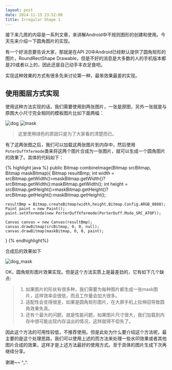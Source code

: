 ```yaml
---
layout: post
date: 2014-11-15 23:52:00
title: Irregular Shape 1
---
```


接下来几周的内容是一系列文章，来讲解Android中不规则图形的创建和使用。今天先来介绍一下圆角图片的实现。

有一个好消息要告诉大家，那就是在API 20中Android已经默认提供了圆角矩形的图片，RoundRectShape Drawable，但是不好的消息是大多数的人的手机版本都是20或者以上的，因此还是自己动手丰衣足食吧。

实现这种效果的方式有很多先来讨论第一种，最笨效果最差的实现。

## 使用图层方式实现

使用这种方法实现的话，我们需要使用到两张图片，一张是原图，另外一张就是与原图大小尺寸完全相同的模板图片比如下面两幅：

![dog](http://blog.tedyin.me/images/dog.jpg)
![mask](http://blog.tedyin.me/images/mask.png)

> 这里使用绿色的原因只是为了大家看的清楚而已。

有了这两张图之后，我们可以加载这两张图片到内存中，然后使用`PoterDuffXfermode`类来将这两个图片合成为一张图片，就可以生成一个圆角图片的效果了。具体的代码如下：

{% highlight java %}
public Bitmap combineImage(Bitmap srcBitmap, Bitmap maskBitmap){
	Bitmap resultBmp;
	int width = srcBitmap.getWidth()>maskBitmap.getWidth()?srcBitmap.getWidth():maskBitmap.getWidth();
	int height = srcBitmap.getHeight()>maskBitmap.getHeight()?srcBitmap.getHeight():maskBitmap.getHeight();

	resultBmp = Bitmap.createBitmap(width,height,Bitmap.Config.ARGB_8888);
	Paint paint = new Paint();
	paint.setXfermode(new PorterDuffXfermode(PorterDuff.Mode_SRC_ATOP));

	Canvas canvas = new Canvas(resultBmp);
	canvas.drawBitmap(srcBitmap, 0, 0, null);
    canvas.drawBitmap(maskBitmap, 0, 0, paint);

}
{% endhighlight%}

合成后的效果如下

![dog_mask](http://blog.tedyin.me/images/dog_mask.jpg)

OK，圆角矩形图片效果实现。但是这个方法实质上是最差劲的，它有如下几个缺点:

> 1. 如果图片的形状有很多种，我们需要为每种图片都生成一张mask图片，这样效率会很低，而且工作量会加大很多。
> 2. 适配性会变得很差，如果是圆角矩形图片，在大屏手机上拉伸回导致圆角效果失真。
> 3. 还有个最大的问题，就是性能问题，如果图片尺寸很大，我们加载到内存中很可能出现内存溢出的情况，这样就得不偿失了。

因此这个方法的可用性较低，不推荐使用。但是此处为什么要介绍这个方法呢，最主要的是这个处理思路，我们可以使用上述的而方法来处理一些水印效果或者其他图片合成的效果，这样才是上述方法最好的使用方式。至于具体的图片生成下次再继续分享。

谢谢~~ ^_^.


